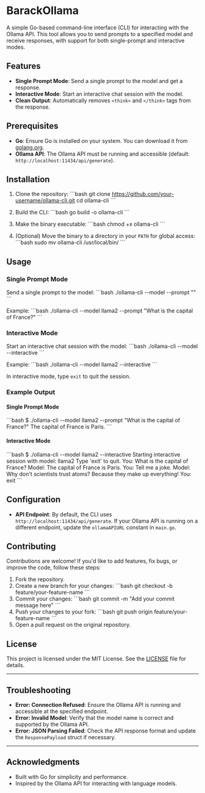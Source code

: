 # BarackOllama
A simple Go-based command-line interface (CLI) for interacting with the Ollama API. This tool allows you to send prompts to a specified model and receive responses, with support for both single-prompt and interactive modes.

## Features

- **Single Prompt Mode**: Send a single prompt to the model and get a response.
- **Interactive Mode**: Start an interactive chat session with the model.
- **Clean Output**: Automatically removes `<think>` and `</think>` tags from the response.

## Prerequisites

- **Go**: Ensure Go is installed on your system. You can download it from [golang.org](https://golang.org/dl/).
- **Ollama API**: The Ollama API must be running and accessible (default: `http://localhost:11434/api/generate`).

## Installation

1. Clone the repository:
   \`\`\`bash
   git clone https://github.com/your-username/ollama-cli.git
   cd ollama-cli
   \`\`\`

2. Build the CLI:
   \`\`\`bash
   go build -o ollama-cli
   \`\`\`

3. Make the binary executable:
   \`\`\`bash
   chmod +x ollama-cli
   \`\`\`

4. (Optional) Move the binary to a directory in your `PATH` for global access:
   \`\`\`bash
   sudo mv ollama-cli /usr/local/bin/
   \`\`\`

## Usage

### Single Prompt Mode

Send a single prompt to the model:
\`\`\`bash
./ollama-cli --model <model-name> --prompt "<your-prompt>"
\`\`\`

Example:
\`\`\`bash
./ollama-cli --model llama2 --prompt "What is the capital of France?"
\`\`\`

### Interactive Mode

Start an interactive chat session with the model:
\`\`\`bash
./ollama-cli --model <model-name> --interactive
\`\`\`

Example:
\`\`\`bash
./ollama-cli --model llama2 --interactive
\`\`\`

In interactive mode, type `exit` to quit the session.

### Example Output

#### Single Prompt Mode
\`\`\`bash
$ ./ollama-cli --model llama2 --prompt "What is the capital of France?"
The capital of France is Paris.
\`\`\`

#### Interactive Mode
\`\`\`bash
$ ./ollama-cli --model llama2 --interactive
Starting interactive session with model: llama2
Type 'exit' to quit.
You: What is the capital of France?
Model: The capital of France is Paris.
You: Tell me a joke.
Model: Why don't scientists trust atoms? Because they make up everything!
You: exit
\`\`\`

## Configuration

- **API Endpoint**: By default, the CLI uses `http://localhost:11434/api/generate`. If your Ollama API is running on a different endpoint, update the `ollamaAPIURL` constant in `main.go`.

## Contributing

Contributions are welcome! If you'd like to add features, fix bugs, or improve the code, follow these steps:

1. Fork the repository.
2. Create a new branch for your changes:
   \`\`\`bash
   git checkout -b feature/your-feature-name
   \`\`\`
3. Commit your changes:
   \`\`\`bash
   git commit -m "Add your commit message here"
   \`\`\`
4. Push your changes to your fork:
   \`\`\`bash
   git push origin feature/your-feature-name
   \`\`\`
5. Open a pull request on the original repository.

## License

This project is licensed under the MIT License. See the [LICENSE](LICENSE) file for details.

---

## Troubleshooting

- **Error: Connection Refused**: Ensure the Ollama API is running and accessible at the specified endpoint.
- **Error: Invalid Model**: Verify that the model name is correct and supported by the Ollama API.
- **Error: JSON Parsing Failed**: Check the API response format and update the `ResponsePayload` struct if necessary.

---

## Acknowledgments

- Built with Go for simplicity and performance.
- Inspired by the Ollama API for interacting with language models.
